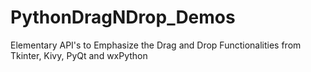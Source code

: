 # PythonDragNDrop_Demos
Elementary API's to Emphasize the Drag and Drop Functionalities from Tkinter, Kivy, PyQt and wxPython
